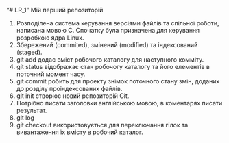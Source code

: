 “# LR_1”
Мій перший репозиторій

1. Розподілена система керування версіями файлів та спільної роботи, написана мовою С. Спочатку була призначена для керування розробкою ядра Linux.
2. Збережений (commited), змінений (modified) та індексований (staged).
3. git add додає вміст робочого каталогу для наступного комміту.
4. git status відображає стан робочогу каталогу та його елементів в поточний момент часу.
5. git commit робить для проекту знімок поточного стану змін, доданих до розділу проіндексованих файлів.
6. git init створює новий репозиторій Git.
7. Потрібно писати заголовки англійською мовою, в коментарях писати результат. 
8. git log 
9. git checkout використовується для переключання гілок та вивантаження їх вмісту в робочий каталог.


